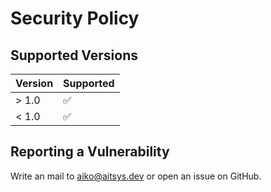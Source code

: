 # Security Policy

## Supported Versions

| Version | Supported          |
| ------- | ------------------ |
| > 1.0   | :white_check_mark: |
| < 1.0   | :white_check_mark: |

## Reporting a Vulnerability

Write an mail to aiko@aitsys.dev or open an issue on GitHub.